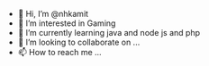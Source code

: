 - 👋 Hi, I’m @nhkamit
- 👀 I’m interested in Gaming 
- 🌱 I’m currently learning java and node js and php
- 💞️ I’m looking to collaborate on ...
- 📫 How to reach me ...

<!---
nhkamit/nhkamit is a ✨ special ✨ repository because its `README.md` (this file) appears on your GitHub profile.
You can click the Preview link to take a look at your changes.
--->
